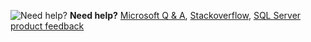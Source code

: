 <Token>![Need help?](media/needhelp_person_icon.png)  **Need help?** [Microsoft Q & A](https://docs.microsoft.com/answers/products/sql-server), [Stackoverflow](https://stackoverflow.com/questions/tagged/sql-server), [SQL Server product feedback](https://feedback.azure.com/forums/908035-sql-server)</Token>
